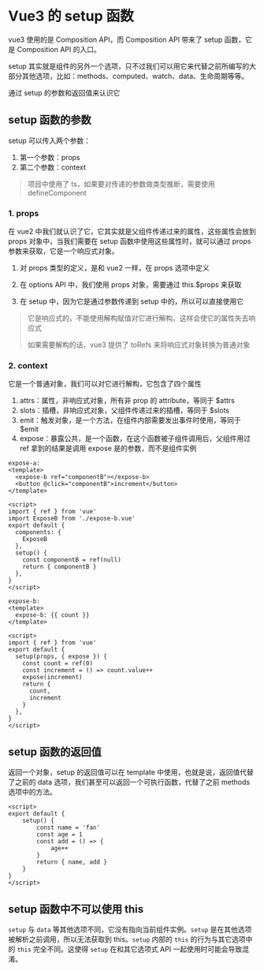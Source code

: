 # Vue3 的 setup 函数

vue3 使用的是 Composition API，而 Composition API 带来了 setup 函数，它是 Composition API 的入口。

setup 其实就是组件的另外一个选项，只不过我们可以用它来代替之前所编写的大部分其他选项，比如：methods、computed、watch、data、生命周期等等。

通过 setup 的参数和返回值来认识它

## setup 函数的参数

setup 可以传入两个参数：

1. 第一个参数：props
2. 第二个参数：context

> 项目中使用了 ts，如果要对传递的参数做类型推断，需要使用 defineComponent

### 1. props

在 vue2 中我们就认识了它，它其实就是父组件传递过来的属性，这些属性会放到 props 对象中，当我们需要在 setup 函数中使用这些属性时，就可以通过 props 参数来获取，它是一个响应式对象。

1. 对 props 类型的定义，是和 vue2 一样，在 props 选项中定义

2. 在 options API 中，我们使用 props 对象，需要通过 this.$props 来获取

3. 在 setup 中，因为它是通过参数传递到 setup 中的，所以可以直接使用它

> 它是响应式的，不能使用解构赋值对它进行解构，这样会使它的属性失去响应式
>
> 如果需要解构的话，vue3 提供了 toRefs 来将响应式对象转换为普通对象

### 2. context

它是一个普通对象，我们可以对它进行解构，它包含了四个属性

1. attrs：属性，非响应式对象，所有非 prop 的 attribute，等同于 $attrs
2. slots：插槽，非响应式对象，父组件传递过来的插槽，等同于 $slots
3. emit：触发对象，是一个方法，在组件内部需要发出事件时使用，等同于 $emit
4. expose：暴露公共，是一个函数，在这个函数被子组件调用后，父组件用过 ref 拿到的结果是调用 expose 是的参数，而不是组件实例

```vue
expose-a:
<template>
  <expose-b ref="componentB"></expose-b>
  <button @click="componentB">increment</button>
</template>

<script>
import { ref } from 'vue'
import ExposeB from './expose-b.vue'
export default {
  components: {
    ExposeB
  },
  setup() {
    const componentB = ref(null)
    return { componentB }
  },
}
</script>

expose-b:
<template>
  expose-b: {{ count }}
</template>

<script>
import { ref } from 'vue'
export default {
  setup(props, { expose }) {
    const count = ref(0)
    const increment = () => count.value++
    expose(increment)
    return {
      count,
      increment
    }
  },
}
</script>
```

## setup 函数的返回值

返回一个对象，setup 的返回值可以在 template 中使用，也就是说，返回值代替了之前的 data 选项，我们甚至可以返回一个可执行函数，代替了之前 methods 选项中的方法。

```vue
<script>
export default {
    setup() {
        const name = 'fan'
        const age = 1
        const add = () => {
            age++
        }
        return { name, add }
    }
}
</script>
```

## setup 函数中不可以使用 this

`setup` 与 `data` 等其他选项不同，它没有指向当前组件实例。`setup` 是在其他选项被解析之前调用，所以无法获取到 this。`setup` 内部的 `this` 的行为与其它选项中的 `this` 完全不同。这使得 `setup` 在和其它选项式 API 一起使用时可能会导致混淆。
